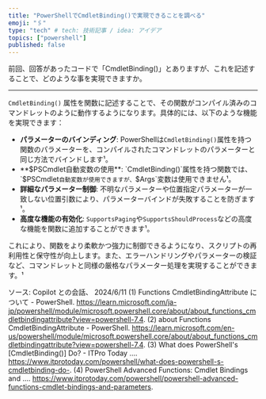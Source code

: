 ```yaml
---
title: "PowerShellでCmdletBinding()で実現できることを調べる"
emoji: "🖇"
type: "tech" # tech: 技術記事 / idea: アイデア
topics: ["powershell"]
published: false
---
```


前回、回答があったコードで「CmdletBinding()」とありますが、これを記述することで、どのような事を実現できますか。

---

`CmdletBinding()` 属性を関数に記述することで、その関数がコンパイル済みのコマンドレットのように動作するようになります。具体的には、以下のような機能を実現できます：

- **パラメーターのバインディング**: PowerShellは`CmdletBinding()`属性を持つ関数のパラメーターを、コンパイルされたコマンドレットのパラメーターと同じ方法でバインドします¹。
- **$PSCmdlet自動変数の使用**: `CmdletBinding()`属性を持つ関数では、`$PSCmdlet`自動変数が使用できますが、`$Args`変数は使用できません¹。
- **詳細なパラメーター制御**: 不明なパラメーターや位置指定パラメーターが一致しない位置引数により、パラメーターバインドが失敗することを防ぎます¹。
- **高度な機能の有効化**: `SupportsPaging`や`SupportsShouldProcess`などの高度な機能を関数に追加することができます¹。

これにより、関数をより柔軟かつ強力に制御できるようになり、スクリプトの再利用性と保守性が向上します。また、エラーハンドリングやパラメーターの検証など、コマンドレットと同様の厳格なパラメーター処理を実現することができます。¹

ソース: Copilot との会話、 2024/6/11
(1) Functions CmdletBindingAttribute について - PowerShell. https://learn.microsoft.com/ja-jp/powershell/module/microsoft.powershell.core/about/about_functions_cmdletbindingattribute?view=powershell-7.4.
(2) about Functions CmdletBindingAttribute - PowerShell. https://learn.microsoft.com/en-us/powershell/module/microsoft.powershell.core/about/about_functions_cmdletbindingattribute?view=powershell-7.4.
(3) What does PowerShell's [CmdletBinding()] Do? - ITPro Today .... https://www.itprotoday.com/powershell/what-does-powershell-s-cmdletbinding-do-.
(4) PowerShell Advanced Functions: Cmdlet Bindings and .... https://www.itprotoday.com/powershell/powershell-advanced-functions-cmdlet-bindings-and-parameters.